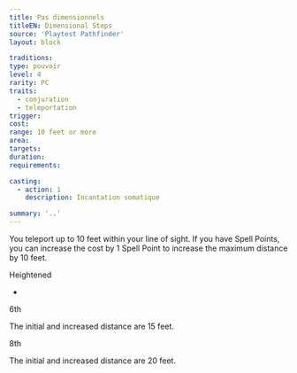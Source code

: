 ```yaml
---
title: Pas dimensionnels
titleEN: Dimensional Steps
source: 'Playtest Pathfinder'
layout: block

traditions:
type: pouvoir
level: 4
rarity: PC
traits:
  - conjuration
  - teleportation
trigger: 
cost: 
range: 10 feet or more
area: 
targets: 
duration: 
requirements: 

casting:
  - action: 1
    description: Incantation somatique

summary: '..'
---
```

You teleport up to 10 feet within your line of sight. If you have Spell Points, you can increase the cost by 1 Spell Point to increase the maximum distance by 10 feet.

Heightened

-

6th

The initial and increased distance are 15 feet.

8th

The initial and increased distance are 20 feet.